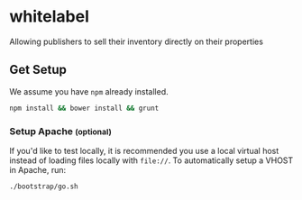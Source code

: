 # whitelabel

Allowing publishers to sell their inventory directly on their properties

## Get Setup

We assume you have `npm` already installed.

```bash
npm install && bower install && grunt
```

### Setup Apache <small>(optional)</small>

If you'd like to test locally, it is recommended you use a local virtual host instead of loading files locally with `file://`. To automatically setup a VHOST in Apache, run:

```bash
./bootstrap/go.sh
```
